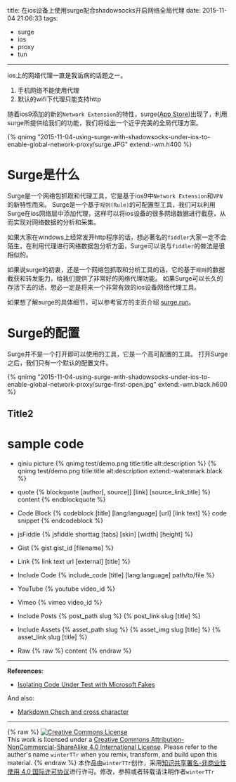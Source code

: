 title: 在ios设备上使用surge配合shadowsocks开启网络全局代理
date: 2015-11-04 21:06:33
tags:
  - surge
  - ios
  - proxy
  - tun
---

ios上的网络代理一直是我诟病的话题之一。
1. 手机网络不能使用代理
2. 默认的wifi下代理只能支持http

随着ios9添加的新的`Network Extension`的特性，surge([App Store](https://itunes.apple.com/cn/app/surge-web-developer-tool-proxy/id1040100637))出现了，利用surge所提供给我们的功能，我们将给出一个近乎完美的全局代理方案。

{% qnimg "2015-11-04-using-surge-with-shadowsocks-under-ios-to-enable-global-network-proxy/surge.JPG" extend:-wm.h400 %}

<!--more-->

# Surge是什么

Surge是一个网络包抓取和代理工具，它是基于ios9中`Network Extension`和`VPN`的新特性而来。
Surge是一个基于`规则(Rule)`的可配置型工具，我们可以利用Surge在ios网络层中添加代理，这样可以将ios设备的很多网络数据进行截获，从而实现对网络数据的分析和采集。

如果大家在windows上经常发开http程序的话，想必著名的`fiddler`大家一定不会陌生，在利用代理进行网络数据包分析方面，Surge可以说与`fiddler`的做法是很相似的。

如果说surge的初衷，还是一个网络包抓取和分析工具的话，它的基于`规则`的数据截获和转发能力，给我们提供了非常好的网络代理功能。
如果Surge可以长久的存活下去的话，想必一定是将来一个非常有效的ios设备网络代理工具。

如果想了解surge的具体细节，可以参考官方的主页介绍 [surge.run](http://surge.run)。


# Surge的配置
Surge并不是一个打开即可以使用的工具，它是一个高可配置的工具。
打开Surge之后，我们只有一个默认的配置文件。


{% qnimg "2015-11-04-using-surge-with-shadowsocks-under-ios-to-enable-global-network-proxy/surge-first-open.jpg" extend:-wm.black.h600 %}



## Title2



# sample code

- qiniu picture
{% qnimg test/demo.png title:title alt:description %}
{% qnimg test/demo.png title:title alt:description extend:-watermark.black %}

- quote
{% blockquote [author[, source]] [link] [source_link_title] %}
content
{% endblockquote %}

- Code Block
{% codeblock [title] [lang:language] [url] [link text] %}
code snippet
{% endcodeblock %}

- jsFiddle
{% jsfiddle shorttag [tabs] [skin] [width] [height] %}

- Gist
{% gist gist_id [filename] %}

- Link
{% link text url [external] [title] %}

- Include Code
{% include_code [title] [lang:language] path/to/file %}


- YouTube
{% youtube video_id %}

- Vimeo
{% vimeo video_id %}

- Include Posts
{% post_path slug %}
{% post_link slug [title] %}


- Include Assets
{% asset_path slug %}
{% asset_img slug [title] %}
{% asset_link slug [title] %}


- Raw
{% raw %}
content
{% endraw %}





---

**References**:

- [Isolating Code Under Test with Microsoft Fakes](https://msdn.microsoft.com/en-us/library/hh549175.aspx)


And also:

- [Markdown Chech and cross character](http://stackoverflow.com/questions/712132/in-html-i-can-make-a-checkmark-with-x2713-is-there-a-corresponding-x-mark)

---

{% raw %}
<a rel="license" href="http://creativecommons.org/licenses/by-nc-sa/4.0/"><img alt="Creative Commons License" style="border-width:0" src="https://i.creativecommons.org/l/by-nc-sa/4.0/88x31.png" /></a><br />This work is licensed under a <a rel="license" href="http://creativecommons.org/licenses/by-nc-sa/4.0/">Creative Commons Attribution-NonCommercial-ShareAlike 4.0 International License</a>.
Please refer to the auther's name `winterTTr` when you remix, transform, and build upon this material. 
{% endraw %}
本作品由`winterTTr`创作，采用[知识共享署名-非商业性使用 4.0 国际许可协议](http://creativecommons.org/licenses/by-nc-sa/4.0/)进行许可。修改，参照或者转载请注明作者`winterTTr`
